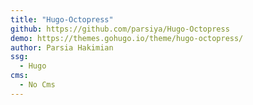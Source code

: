 ```yaml
---
title: "Hugo-Octopress"
github: https://github.com/parsiya/Hugo-Octopress
demo: https://themes.gohugo.io/theme/hugo-octopress/
author: Parsia Hakimian
ssg:
  - Hugo
cms:
  - No Cms
---
```

